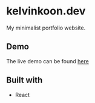 # kelvinkoon.dev

My minimalist portfolio website.

## Demo

The live demo can be found [here](https://kelvinkoon.dev)

## Built with

- React
